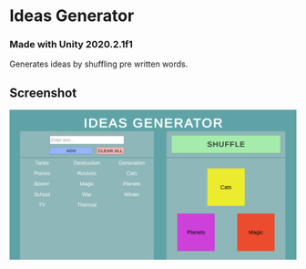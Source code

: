 # Ideas Generator
### Made with **Unity 2020.2.1f1**

Generates ideas by shuffling pre written words.

## Screenshot

<img alt="Screenshot" width="512" align="center" src="https://github.com/BaggyGishev/Ideas-Generator/blob/main/GithubContents/Screenshot_1.png?raw=true">
